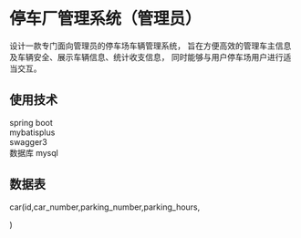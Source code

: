 # 停车厂管理系统（管理员）

设计一款专门面向管理员的停车场车辆管理系统，
旨在方便高效的管理车主信息及车辆安全、展示车辆信息、统计收支信息，
同时能够与用户停车场用户进行适当交互。

## 使用技术
spring boot \
mybatisplus \
swagger3 \
数据库 mysql

## 数据表
car(id,car_number,parking_number,parking_hours,

)





